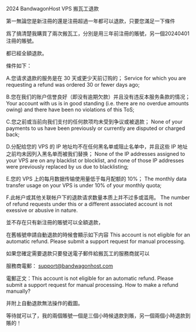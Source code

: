 2024 BandwagonHost VPS 搬瓦工退款

第一無論您是新注冊的還是注冊超過一年都可以退款，只要您滿足一下條件

爲了搞清楚我購買了兩次搬瓦工，分別是用三年前注冊的賬號，另一個20240401注冊的賬號。

都已經全額退款。

條件如下：

A.您请求退款的服务是在 30 天或更少天前订购的；
Service for which you are requesting a refund was ordered 30 or fewer days ago;

B.您在我们的账户信誉良好（即没有逾期欠款）并且没有违反本服务条款的情况；
Your account with us is in good standing (i.e. there are no overdue amounts owing) and there have been no violations of this ToS;

C.您之前或当前向我们支付的任何款项均未受到争议或被退款；
None of your payments to us have been previously or currently are disputed or charged back;

D.分配给您的 VPS 的 IP 地址均不在任何黑名单或阻止名单中，并且这些 IP 地址之前均未因列入黑名单而被我们替换；
None of the IP addresses assigned to your VPS are on any blacklist or blocklist, and none of those IP addresses were previously replaced by us due to blacklisting;

E.您的 VPS 上的每月数据传输使用量低于每月配额的 10%；
The monthly data transfer usage on your VPS is under 10% of your monthly quota;

F.此帐户或其他关联帐户下的退款请求数量本质上并不过多或滥用。
The number of refund requests under this or a different associated account is not exessive or abusive in nature.

並不存在只有新注冊的賬號可以全額退款，

在舊帳號申請自動退款的時候會顯示如下内容
This account is not eligible for an automatic refund. Please submit a support request for manual processing.

如果您確定需要退款只要發送電子郵件給搬瓦工的服務商就可以

服務商電郵：	support@bandwagonhost.com

電郵正文：This account is not eligible for an automatic refund. Please submit a support request for manual processing.
         How to make a refund manually?
         
并附上自動退款無法操作的截圖。

等待就可以了，我的兩個賬號一個是三個小時候退款到賬，另一個兩個小時退款到賬的！
